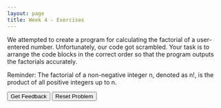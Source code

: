 ```yaml
---
layout: page
title: Week 4 - Exercises
---
```


We attempted to create a program for calculating the factorial of a user-entered number. Unfortunately, our code got scrambled. Your task is to arrange the code blocks in the correct order so that the program outputs the factorials accurately.

Reminder:
The factorial of a non-negative integer n, denoted as n!, is the product of all positive integers up to n. 


<div id="sortableTrash" class="sortable-code"></div> 
<div id="sortable" class="sortable-code"></div> 
<div style="clear:both;"></div> 
<p> 
    <input id="feedbackLink" value="Get Feedback" type="button" /> 
    <input id="newInstanceLink" value="Reset Problem" type="button" /> 
</p> 
<script type="text/javascript"> 
(function(){
  var initial = "num = int(input(&quot;Enter a number: &quot;))\n" +
    "factorial = 1\n" +
    "for i in range(1, num + 1):\n" +
    "factorial=factorial*i\n" +
    "    print(&quot;The factorial of &quot; + str(num) + &quot; is &quot; + str(factorial))\n";
  var parsonsPuzzle = new ParsonsWidget({
    "sortableId": "sortable",
    "max_wrong_lines": 10,
    "grader": ParsonsWidget._graders.LineBasedGrader,
    "exec_limit": 2500,
    "can_indent": true,
    "x_indent": 50,
    "lang": "en",
    "show_feedback": true,
    "trashId": "sortableTrash"
  });
  parsonsPuzzle.init(initial);
  parsonsPuzzle.shuffleLines();
  $("#newInstanceLink").click(function(event){ 
      event.preventDefault(); 
      parsonsPuzzle.shuffleLines(); 
  }); 
  $("#feedbackLink").click(function(event){ 
      event.preventDefault(); 
      parsonsPuzzle.getFeedback(); 
  }); 
})(); 
</script>

